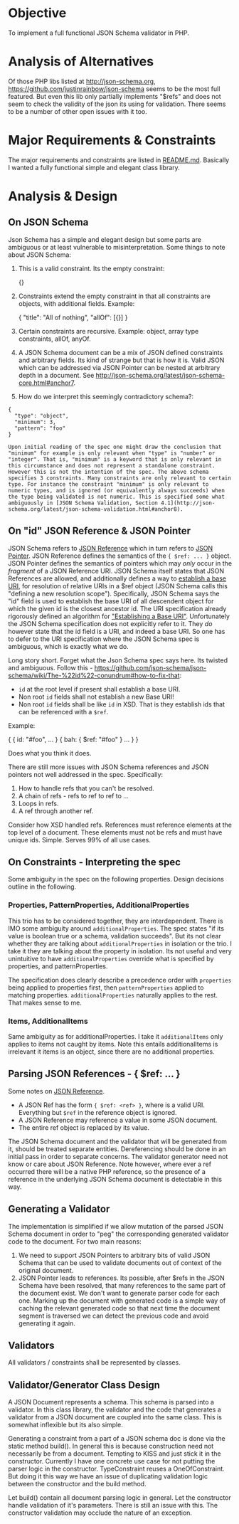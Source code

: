 # Objective
To implement a full functional JSON Schema validator in PHP.

#  Analysis of Alternatives
Of those PHP libs listed at http://json-schema.org, https://github.com/justinrainbow/json-schema seems to be the most full featured. But even this lib only partially implements "$refs" and does not seem to check the validity of the json its using for validation. There seems to be a number of other open issues with it too.

# Major Requirements & Constraints
The major requirements and constraints are listed in [README.md](/README.md#Overview). Basically I wanted a fully functional simple and elegant class library.

# Analysis & Design

## On JSON Schema
Json Schema has a simple and elegant design but some parts are ambiguous or at least vulnerable to misinterpretation. Some things to note about JSON Schema:

  1. This is a valid constraint. Its the empty constraint:

      {}

  2. Constraints extend the empty constraint in that all constraints are objects, with additional fields. Example:

      {
        "title": "All of nothing",
        "allOf": [{}]
      }

  3. Certain constraints are recursive. Example: object, array type constraints, allOf, anyOf.

  4. A JSON Schema document can be a mix of JSON defined constraints and arbitrary fields. Its kind of strange but that is how it is. Valid JSON which can be addressed via JSON Pointer can be nested at arbitrary depth in a document. See http://json-schema.org/latest/json-schema-core.html#anchor7.

  5. How do we interpret this seemingly contradictory schema?:

    {
      "type": "object",
      "minimum": 3,
      "pattern": "foo"
    }

    Upon initial reading of the spec one might draw the conclusion that "minimum" for example is only relevant when "type" is "number" or "integer". That is, "minimum" is a keyword that is only relevant in this circumstance and does not represent a standalone constraint. However this is not the intention of the spec. The above schema specifies 3 constraints. Many constraints are only relevant to certain type. For instance the constraint "minimum" is only relevant to numeric types, and is ignored (or equivalently always succeeds) when the type being validated is not numeric. This is specified some what ambiguously in [JSON Schema Validation, Section 4.1](http://json-schema.org/latest/json-schema-validation.html#anchor8).

## On "id" JSON Reference & JSON Pointer
JSON Schema refers to [JSON Reference](http://tools.ietf.org/html/draft-pbryan-zyp-json-ref-03) which in turn refers to [JSON Pointer](http://tools.ietf.org/html/draft-ietf-appsawg-json-pointer-04). JSON Reference defines the semantics of the  `{ $ref: ... }` object. JSON Pointer defines the semantics of pointers which may *only* occur in the *fragment* of a JSON Reference URI. JSON Schema itself states that JSON References are allowed, and additionally defines a way to [establish a base URI](http://json-schema.org/latest/json-schema-core.html#anchor27), for resolution of relative URIs in a $ref object (JSON Schema calls this "defining a new resolution scope"). Specifically, JSON Schema says the "id" field is used to establish the base URI of all descendent object for which the given id is the closest ancestor id. The URI specification already rigorously defined an algorithm for ["Establishing a Base URI"](http://tools.ietf.org/html/rfc3986#section-5.1). Unfortunately the JSON Schema specification does not explicitly refer to it. They *do* however state that the id field is a URI, and indeed a base URI. So one has to defer to the URI specification where the JSON Schema spec is ambiguous, which is exactly what we do.

Long story short. Forget what the Json Schema spec says here. Its twisted and ambiguous. Follow this - https://github.com/json-schema/json-schema/wiki/The-%22id%22-conundrum#how-to-fix-that:

  * `id` at the root level if present shall establish a base URI.
  * Non root `id` fields shall not establish a new Base URI!
  * Non root `id` fields shall be like `id` in XSD. That is they establish ids that can be referenced with a `$ref`.

Example:

  {
    {
      id: "#foo",
      ...
    }
    {
      bah: { $ref: "#foo" }
      ...
    }
  }

Does what you think it does.

There are still more issues with JSON Schema references and JSON pointers not well addressed in the spec. Specifically:

  1. How to handle refs that you can't be resolved.
  2. A chain of refs - refs to ref to ref to ...
  3. Loops in refs.
  4. A ref through another ref.

Consider how XSD handled refs. References must reference elements at the top level of a document. These elements must not be refs and must have unique ids. Simple. Serves 99% of all use cases.

## On Constraints - Interpreting the spec
Some ambiguity in the spec on the following properties. Design decisions outline in the following.

### Properties, PatternProperties, AdditionalProperties
This trio has to be considered together, they are interdependent. There is IMO some ambiguity around `additionalProperties`. The spec states "if its value is boolean true or a schema, validation succeeds". But its not clear whether they are talking about `additionalProperties` in isolation or the trio. I take it they are talking about the property in isolation. Its not useful and very unintuitive to have `additionalProperties` override what is specified by properties, and patternProperties.

The specification does clearly describe a precedence order with `properties` being applied to properties first, then `patternProperties` applied to matching properties. `additionalProperties` naturally applies to the rest. That makes sense to me.

### Items, AdditionalItems
Same ambiguity as for additionalProperties. I take it `additionalItems` only applies to items not caught by items. Note this entails additionalItems is irrelevant it items is an object, since there are no additional properties.

## Parsing JSON References - { $ref: ... }
Some notes on [JSON Reference](http://tools.ietf.org/html/draft-pbryan-zyp-json-ref-03).

  * A JSON Ref has the form `{ $ref: <ref> }`, where <ref> is a valid URI. Everything but `$ref` in the reference object is ignored.
  * A JSON Reference may reference a value in some JSON document.
  * The entire ref object is replaced by its value.

The JSON Schema document and the validator that will be generated from it, should be treated separate entities. Dereferencing should be done in an initial pass in order to separate concerns. The validator generator need not know or care about JSON Reference. Note however, where ever a ref occurred there will be a native PHP reference, so the presence of a reference in the underlying JSON Schema document is detectable in this way.

## Generating a Validator
The implementation is simplified if we allow mutation of the parsed JSON Schema document in order to "peg" the corresponding generated validator code to the document. For two main reasons:

  1. We need to support JSON Pointers to arbitrary bits of valid JSON Schema that can be used to validate documents out of context of the original document.
  2. JSON Pointer leads to references. Its possible, after $refs in the JSON Schema have been resolved, that many references to the same part of the document exist. We don't want to generate parser code for each one. Marking up the document with generated code is a simple way of caching the relevant generated code so that next time the document segment is traversed we can detect the previous code and avoid generating it again.

## Validators
All validators / constraints shall be represented by classes.

## Validator/Generator Class Design
A JSON Document represents a schema. This schema is parsed into a validator. In this class library, the validator and the code that generates a validator from a JSON document are coupled into the same class. This is somewhat inflexible but its also simple.

Generating a constraint from a part of a JSON schema doc is done via the static method build(). In general this is because construction need not necessarily be from a document. Tempting to KISS and just stick it in the constructor. Currently I have one concrete use case for not putting the parser logic in the constructor. TypeConstraint reuses a OneOfConstraint. But doing it this way we have an issue of duplicating validation logic between the constructor and the build method.

Let build() contain all document parsing logic in general. Let the constructor handle validation of it's parameters. There is still an issue with this. The constructor validation may occlude the nature of an exception.
